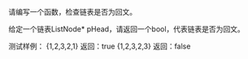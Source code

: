 请编写一个函数，检查链表是否为回文。

给定一个链表ListNode* pHead，请返回一个bool，代表链表是否为回文。

测试样例：
{1,2,3,2,1}
返回：true
{1,2,3,2,3}
返回：false